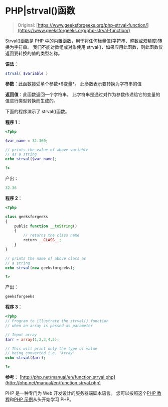 # PHP|strval()函数

> Original: [https://www.geeksforgeeks.org/php-strval-function/](https://www.geeksforgeeks.org/php-strval-function/)

Strval()函数是 PHP 中的内置函数，用于将任何标量值(字符串、整数或双精度)转换为字符串。 我们不能对数组或对象使用 strval()，如果应用此函数，则此函数仅返回要转换的值的类型名称。

**语法**：

```php
strval( $variable ) 
```

**参数**：此函数接受单个参数*$变量*。 此参数表示要转换为字符串的值

**返回值**：此函数返回一个字符串。 此字符串是通过对作为参数传递给它的变量的值进行类型转换而生成的。

下面的程序演示了 strval()函数。

**程序 1**：

```php
<?php

$var_name = 32.360;

// prints the value of above variable 
// as a string
echo strval($var_name);

?>
```

产出：

```php
32.36

```

**程序 2**：

```php
<?php

class geeksforgeeks
{
    public function __toString()
    {   
        // returns the class name 
        return __CLASS__;
    }
}

// prints the name of above class as
// a string
echo strval(new geeksforgeeks);

?>
```

产出：

```php
geeksforgeeks

```

**程序 3**：

```php
<?php
// Program to illustrate the strval() function
// when an array is passed as parameter

// Input array
$arr = array(1,2,3,4,5);

// This will print only the type of value
// being converted i.e. 'Array'
echo strval($arr);

?>
```

**参考**：
[http://php.net/manual/en/function.strval.php](http://php.net/manual/en/function.strval.php)

PHP 是一种专门为 Web 开发设计的服务器端脚本语言。 您可以按照这个[PHP 教程](https://www.geeksforgeeks.org/php-tutorials/)和[PHP 示例](https://www.geeksforgeeks.org/php-examples/)从头开始学习 PHP。